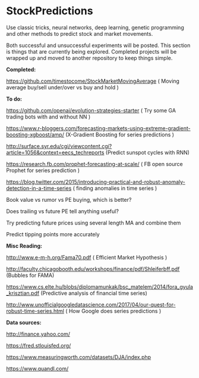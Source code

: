 # StockPredictions
Use classic tricks, neural networks, deep learning, genetic programming and other methods to predict stock and market movements.

Both successful and unsuccessful experiments will be posted. This section is things that are currently being explored. Completed projects will be wrapped up and moved to another repository to keep things simple.

<b>Completed:</b>

https://github.com/timestocome/StockMarketMovingAverage ( Moving average buy/sell under/over vs buy and hold )


<b>To do:</b>

https://github.com/openai/evolution-strategies-starter ( Try some GA trading bots with and without NN )

https://www.r-bloggers.com/forecasting-markets-using-extreme-gradient-boosting-xgboost/amp/ (X-Gradient Boosting for series predictions )

http://surface.syr.edu/cgi/viewcontent.cgi?article=1056&context=eecs_techreports (Predict sunspot cycles with RNN)


https://research.fb.com/prophet-forecasting-at-scale/ ( FB open source Prophet for series prediction )

https://blog.twitter.com/2015/introducing-practical-and-robust-anomaly-detection-in-a-time-series ( finding anomalies in time series )

Book value vs rumor vs PE buying, which is better?

Does trailing vs future PE tell anything useful?

Try predicting future prices using several length MA and combine them

Predict tipping points more accurately


<b>Misc Reading:</b>

http://www.e-m-h.org/Fama70.pdf ( Efficient Market Hypothesis )

http://faculty.chicagobooth.edu/workshops/finance/pdf/Shleiferbff.pdf (Bubbles for FAMA)

https://www.cs.elte.hu/blobs/diplomamunkak/bsc_matelem/2014/fora_gyula_krisztian.pdf (Predictive analysis of financial time series)

http://www.unofficialgoogledatascience.com/2017/04/our-quest-for-robust-time-series.html ( How Google does series predictions )


<b>Data sources:</b>

http://finance.yahoo.com/

https://fred.stlouisfed.org/

https://www.measuringworth.com/datasets/DJA/index.php

https://www.quandl.com/

